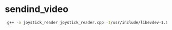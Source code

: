 # sendind_video
```bash
 g++ -o joystick_reader joystick_reader.cpp -I/usr/include/libevdev-1.0 -levdev
```